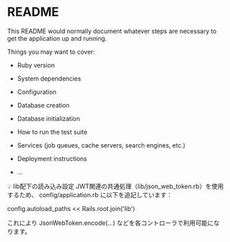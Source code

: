 # README

This README would normally document whatever steps are necessary to get the
application up and running.

Things you may want to cover:

* Ruby version

* System dependencies

* Configuration

* Database creation

* Database initialization

* How to run the test suite

* Services (job queues, cache servers, search engines, etc.)

* Deployment instructions

* ...


💡 lib配下の読み込み設定
JWT関連の共通処理（lib/json_web_token.rb）を使用するため、
config/application.rb に以下を追記しています：

config.autoload_paths << Rails.root.join('lib')

これにより JsonWebToken.encode(...) などを各コントローラで利用可能になります。
